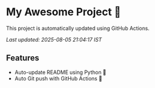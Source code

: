 # My Awesome Project 🚀

This project is automatically updated using GitHub Actions.

_Last updated: 2025-08-05 21:04:17 IST_

## Features
- Auto-update README using Python 🐍
- Auto Git push with GitHub Actions 🤖
